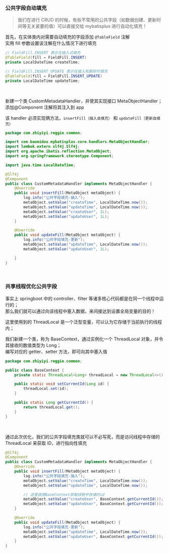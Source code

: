 ### 公共字段自动填充

> 我们在进行 CRUD 的时候，有些不常用的公共字段（如数据创建、更新时间等无关紧要的值）可以直接交给 mybatisplus 进行自动化填充！

首先，在实体类内对需要自动填充的字段添加 `@TableField` 注解  
实用 fill 参数设置该注解在什么情况下进行填充

```java
// FieldFill.INSERT 表示在插入式填充
@TableField(fill = FieldFill.INSERT)
private LocalDateTime createTime;

// FieldFill.INSERT_UPDATE 表示在插入和删除时填充
@TableField(fill = FieldFill.INSERT_UPDATE)
private LocalDateTime updateTime;
```

<br>

新建一个类 CustomMetadataHandler，并使其实现接口 MetaObjectHandler；  
添加@Component 注解将其注入到 app

该 handler 必须实现俩方法，`insertFill（插入自填充）` 和 `updateFill（更新自填充）`

```java
package com.zhiyiyi.reggie.common;

import com.baomidou.mybatisplus.core.handlers.MetaObjectHandler;
import lombok.extern.slf4j.Slf4j;
import org.apache.ibatis.reflection.MetaObject;
import org.springframework.stereotype.Component;

import java.time.LocalDateTime;

@Slf4j
@Component
public class CustomMetadataHandler implements MetaObjectHandler {
    @Override
    public void insertFill(MetaObject metaObject) {
        log.info("公共字段填充-插入");
        metaObject.setValue("createTime", LocalDateTime.now());
        metaObject.setValue("updateTime", LocalDateTime.now());
        metaObject.setValue("createUser", 1L);
        metaObject.setValue("updateUser", 1L);
    }

    @Override
    public void updateFill(MetaObject metaObject) {
        log.info("公共字段填充-更新");
        metaObject.setValue("updateTime", LocalDateTime.now());
        metaObject.setValue("updateUser", 1L);

    }
}

```

<br>

### 共享线程优化公共字段

事实上 springboot 中的 controller、filter 等诸多核心代码都是在同一个线程中运行的；  
那么我们就可以通过向该线程中塞入数据，来间接达到设置全局变量的目的！

这里使用到的 ThreadLocal 是一个泛型变量，可以认为它存储于当前执行的线程内；

我们新建一个类，称为 BaseContext，通过实例化一个 ThreadLocal 对象，并令其接收的数值类型为 Long；  
编写对应的 getter、setter 方法，即可向其中塞入值

```java
package com.zhiyiyi.reggie.common;

public class BaseContext {
    private static ThreadLocal<Long> threadLocal = new ThreadLocal<>();

    public static void setCurrentId(Long id) {
        threadLocal.set(id);
    }

    public static Long getCurrentId() {
        return threadLocal.get();
    }
}

```

<br>

通过此次优化，我们的公共字段填充类就可以不必写死，而是访问线程中存储的 ThreadLocal 来获取 ID，进行指向性填充

```java
@Slf4j
@Component
public class CustomMetadataHandler implements MetaObjectHandler {
    @Override
    public void insertFill(MetaObject metaObject) {
        log.info("公共字段填充-插入");
        metaObject.setValue("createTime", LocalDateTime.now());
        metaObject.setValue("updateTime", LocalDateTime.now());

        // 这里调用BaseContext获取线程中存储的id
        metaObject.setValue("createUser", BaseContext.getCurrentId());
        metaObject.setValue("updateUser", BaseContext.getCurrentId());
    }

    @Override
    public void updateFill(MetaObject metaObject) {
        log.info("公共字段填充-更新");
        metaObject.setValue("updateTime", LocalDateTime.now());
        metaObject.setValue("updateUser", BaseContext.getCurrentId());
    }
}
```

<br>



